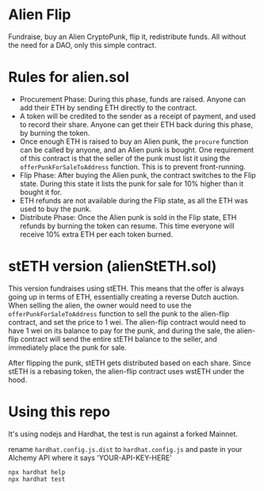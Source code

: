 # Alien Flip

Fundraise, buy an Alien CryptoPunk, flip it, redistribute funds. 
All without the need for a DAO, only this simple contract.

# Rules for alien.sol

* Procurement Phase: During this phase, funds are raised. Anyone can add their 
 ETH by sending ETH directly to the contract. 
* A token will be credited to the sender as a receipt of payment, and used
to record their share.
 Anyone can get their ETH back during this phase, by burning the token.
* Once enough ETH is raised to buy an Alien punk, the `procure` function can
 be called by anyone, and an Alien punk is bought. One requirement of this 
 contract is that the seller of the punk must list it using the 
 `offerPunkForSaleToAddress` function. This is to prevent front-running.
* Flip Phase: After buying the Alien punk, the contract switches to the 
 Flip state. During this state it lists the punk for sale for 10% higher than 
 it bought it for. 
* ETH refunds are not available during the Flip state, as all the ETH was used 
 to buy the punk.
* Distribute Phase: Once the Alien punk is sold in the Flip state, ETH refunds 
 by burning the token can resume. This time everyone will receive 10% extra 
 ETH per each token burned.

# stETH version (alienStETH.sol)

This version fundraises using stETH. This means that the offer is always going
up in terms of ETH, essentially creating a reverse Dutch auction. 
When selling the alien, the owner would need to use the 
`offerPunkForSaleToAddress` function to sell the punk to the alien-flip 
contract, and set the price to 1 wei. The alien-flip contract would need to 
have 1 wei on its balance to pay for the punk, and during the sale, the 
alien-flip contract will send the entire stETH balance to the seller, and
immediately place the punk for sale. 

After flipping the punk, stETH gets distributed based on each share.
Since stETH is a rebasing token, the alien-flip contract uses wstETH under the
hood.

# Using this repo

It's using nodejs and Hardhat, the test is run against a forked Mainnet.

rename `hardhat.config.js.dist` to `hardhat.config.js` and paste in your Alchemy API where it says 'YOUR-API-KEY-HERE'

```shell
npx hardhat help
npx hardhat test

```
